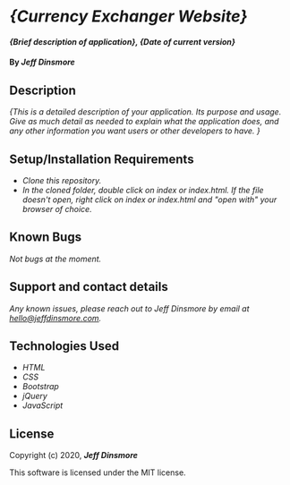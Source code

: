 # _{Currency Exchanger Website}_

#### _{Brief description of application}, {Date of current version}_

#### By _Jeff Dinsmore_

## Description

_{This is a detailed description of your application. Its purpose and usage.  Give as much detail as needed to explain what the application does, and any other information you want users or other developers to have. }_

## Setup/Installation Requirements

* _Clone this repository._
* _In the cloned folder, double click on index or index.html. If the file doesn't open, right click on index or index.html and "open with" your browser of choice._

## Known Bugs

_Not bugs at the moment._

## Support and contact details

_Any known issues, please reach out to Jeff Dinsmore by email at hello@jeffdinsmore.com._

## Technologies Used

* _HTML_
* _CSS_
* _Bootstrap_
* _jQuery_
* _JavaScript_

## License

Copyright (c) 2020, **_Jeff Dinsmore_**

This software is licensed under the MIT license.